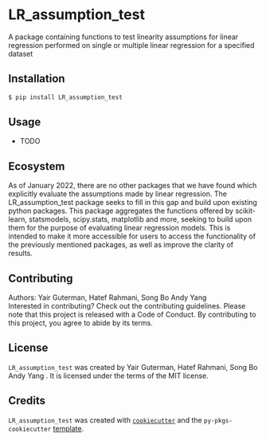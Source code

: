 # LR_assumption_test

A package containing functions to test linearity assumptions for linear regression performed on single or multiple linear regression for a specified dataset

## Installation

```bash
$ pip install LR_assumption_test
```

## Usage

- TODO

## Ecosystem

As of January 2022, there are no other packages that we have found which explicitly evaluate the assumptions made by linear regression. The LR_assumption_test package seeks to fill in this gap and build upon existing python packages. This package aggregates the functions offered by scikit-learn, statsmodels, scipy.stats, matplotlib and more, seeking to build upon them for the purpose of evaluating linear regression models. This is intended to make it more accessible for users to access the functionality of the previously mentioned packages, as well as improve the clarity of results.

## Contributing

Authors: Yair Guterman, Hatef Rahmani, Song Bo Andy Yang  
Interested in contributing? Check out the contributing guidelines. Please note that this project is released with a Code of Conduct. By contributing to this project, you agree to abide by its terms.

## License

`LR_assumption_test` was created by Yair Guterman, Hatef Rahmani, Song Bo Andy Yang . It is licensed under the terms of the MIT license.

## Credits

`LR_assumption_test` was created with [`cookiecutter`](https://cookiecutter.readthedocs.io/en/latest/) and the `py-pkgs-cookiecutter` [template](https://github.com/py-pkgs/py-pkgs-cookiecutter).
